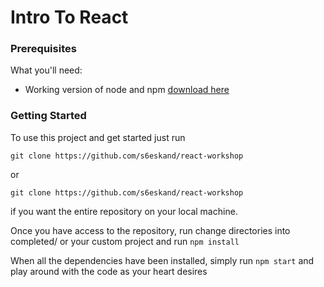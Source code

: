 # Intro To React

### Prerequisites
What you'll need:

 * Working version of node and npm [download here](https://nodejs.org/en/)
 
### Getting Started

To use this project and get started just run
```
git clone https://github.com/s6eskand/react-workshop
```
or
```
git clone https://github.com/s6eskand/react-workshop
```
if you want the entire repository on your local machine.

Once you have access to the repository, run change directories into completed/ or your custom project and run ```npm install```

When all the dependencies have been installed, simply run ```npm start``` and play around with the code as your heart desires
